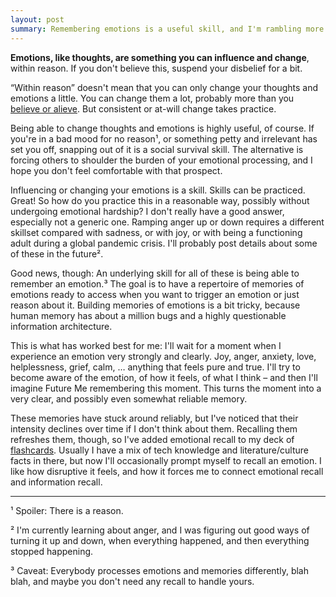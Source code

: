 ```yaml
---
layout: post
summary: Remembering emotions is a useful skill, and I'm rambling more than usually because first everything happened and now nothing happens.
---
```


**Emotions, like thoughts, are something you can influence and change**, within reason. If you don't believe
this, suspend your disbelief for a bit.

“Within reason” doesn't mean that you can only change your thoughts and emotions a little. You can change them a lot,
probably more than you [believe or alieve](https://notebook.drmaciver.com/posts/2020-03-14-13:55.html). But consistent
or at-will change takes practice.

Being able to change thoughts and emotions is highly useful, of course. If you're in a bad mood for no reason¹, or
something petty and irrelevant has set you off, snapping out of it is a social survival skill. The alternative is
forcing others to shoulder the burden of your emotional processing, and I hope you don't feel comfortable with that
prospect.

Influencing or changing your emotions is a skill. Skills can be practiced. Great! So how do you practice this in a
reasonable way, possibly without undergoing emotional hardship? I don't really have a good answer, especially not a
generic one. Ramping anger up or down requires a different skillset compared with sadness, or with joy, or with being a
functioning adult during a global pandemic crisis. I'll probably post details about some of these in the future².

Good news, though: An underlying skill for all of these is being able to remember an emotion.³ The goal is to have a
repertoire of memories of emotions ready to access when you want to trigger an emotion or just reason about it.
Building memories of emotions is a bit tricky, because human memory has about a million bugs and a highly questionable
information architecture.

This is what has worked best for me: I'll wait for a moment when I experience an emotion very strongly and clearly.
Joy, anger, anxiety, love, helplessness, grief, calm, … anything that feels pure and true. I'll try to become aware of
the emotion, of how it feels, of what I think – and then I'll imagine Future Me remembering this moment. This turns the
moment into a very clear, and possibly even somewhat reliable memory.

These memories have stuck around reliably, but I've noticed that their intensity declines over time if I don't think
about them. Recalling them refreshes them, though, so I've added emotional recall to my deck of
[flashcards](https://ankiweb.net/).  Usually I have a mix of tech knowledge and literature/culture facts in there, but
now I'll occasionally prompt myself to recall an emotion. I like how disruptive it feels, and how it forces me to
connect emotional recall and information recall.

----
¹ Spoiler: There is a reason.

² I'm currently learning about anger, and I was figuring out good ways of turning it up and down, when everything
happened, and then everything stopped happening.

³ Caveat: Everybody processes emotions and memories differently, blah blah, and maybe you don't need any recall to
handle yours.
